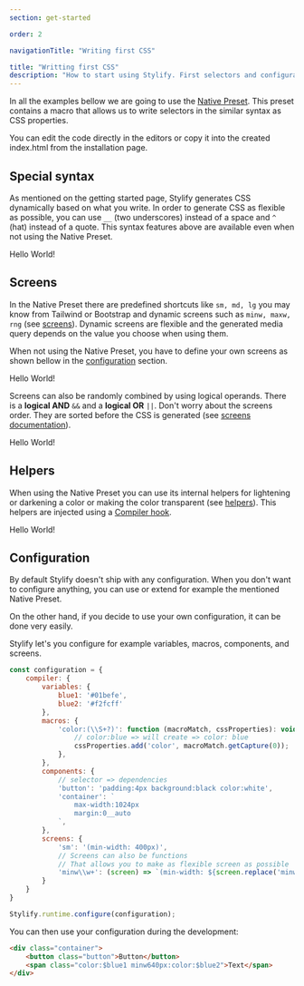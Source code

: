 ```yaml
---
section: get-started

order: 2

navigationTitle: "Writing first CSS"

title: "Writting first CSS"
description: "How to start using Stylify. First selectors and configuration."
---
```


In all the examples bellow we are going to use the [Native Preset](/docs/stylify/native-preset). This preset contains a macro that allows us to write selectors in the similar syntax as CSS properties.

<note>
You can edit the code directly in the editors or copy it into the created index.html from the installation page.
</note>

## Special syntax
As mentioned on the getting started page, Stylify generates CSS dynamically based on what you write. In order to generate CSS as flexible as possible, you can use `__` (two underscores) instead of a space and `^` (hat) instead of a quote.
This syntax features above are available even when not using the Native Preset.

<example-editor layout="column">
<div class="border:12px__solid__steelblue font-family:^Arial^,__sans-serif">
	Hello World!
</div>
</example-editor>

## Screens
In the Native Preset there are predefined shortcuts like `sm, md, lg` you may know from Tailwind or Bootstrap and dynamic screens such as `minw, maxw, rng` (see [screens](/docs/stylify/compiler#screens)). Dynamic screens are flexible and the generated media query depends on the value you choose when using them.

When not using the Native Preset, you have to define your own screens as shown bellow in the [configuration](#configuration) section.

<example-editor layout="column">
<div class="font-size:12px minw768px:font-size:32px lg:font-size:24px">
	Hello World!
</div>
</example-editor>

Screens can also be randomly combined by using logical operands. There is a **logical AND** `&&` and a **logical OR** `||`.
Don't worry about the screens order. They are sorted before the CSS is generated (see [screens documentation](/docs/stylify/compiler#logical-operands-in-screens)).

<example-editor layout="column">
<div class="lg||landscape:color:darkred sm&&dark:color:grey lg&&dark:color:white">
	Hello World!
</div>
</example-editor>

## Helpers
When using the Native Preset you can use its internal helpers for lightening or darkening a color or making the color transparent (see [helpers](/docs/stylify/compiler#helpers)). This helpers are injected using a [Compiler hook](/docs/stylify/compiler#hooks).

<!-- <stylify-ignore> -->
<example-editor layout="column">
<div class="color:lighten(#222,10) ddd color:darken(#eee,10) background:colorToRgb(#aaa,__0.5)">
	Hello World!
</div>
</example-editor>
<!-- </stylify-ignore> -->

## Configuration
By default Stylify doesn't ship with any configuration. When you don't want to configure anything, you can use or extend for example the mentioned Native Preset.

On the other hand, if you decide to use your own configuration, it can be done very easily.

<note><template>
There are many options to configure in the Stylify. The example bellow covers only a few of them for easier start. For more information see [how to configure Stylify](/docs/stylify/compiler#configuration).
</template></note>

Stylify let's you configure for example variables, macros, components, and screens.

<!-- <stylify-ignore> -->
```js
const configuration = {
	compiler: {
		variables: {
			blue1: '#01befe',
			blue2: '#f2fcff'
		},
		macros: {
			'color:(\\S+?)': function (macroMatch, cssProperties): void {
				// color:blue => will create => color: blue
				cssProperties.add('color', macroMatch.getCapture(0));
			},
		},
		components: {
			// selector => dependencies
			'button': 'padding:4px background:black color:white',
			'container': `
				max-width:1024px
				margin:0__auto
			`,
		},
		screens: {
			'sm': '(min-width: 400px)',
			// Screens can also be functions
			// That allows you to make as flexible screen as possible
			'minw\\w+': (screen) => `(min-width: ${screen.replace('minw', '')})`
		}
	}
}

Stylify.runtime.configure(configuration);
```
<!-- </stylify-ignore> -->

You can then use your configuration during the development:

<!-- <stylify-ignore> -->
```html
<div class="container">
	<button class="button">Button</button>
	<span class="color:$blue1 minw640px:color:$blue2">Text</span>
</div>
```
<!-- </stylify-ignore> -->
